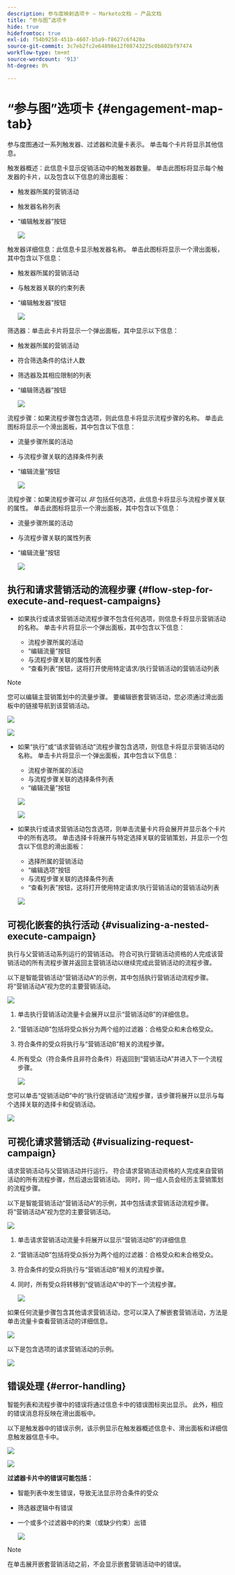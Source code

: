 ```yaml
---
description: 参与度映射选项卡 — Marketo文档 — 产品文档
title: “参与图”选项卡
hide: true
hidefromtoc: true
exl-id: f54b9258-451b-4607-b5a9-f8627c6f420a
source-git-commit: 3c7eb2fc2e64898e12f08743225c0b802bf97474
workflow-type: tm+mt
source-wordcount: '913'
ht-degree: 0%

---
```


# “参与图”选项卡 {#engagement-map-tab}

参与度图通过一系列触发器、过滤器和流量卡表示。 单击每个卡片将显示其他信息。

触发器概述：此信息卡显示促销活动中的触发器数量。 单击此图标将显示每个触发器的卡片，以及包含以下信息的滑出面板：

* 触发器所属的营销活动
* 触发器名称列表
* “编辑触发器”按钮

  ![](assets/engagement-map-tab-1.png)

触发器详细信息：此信息卡显示触发器名称。 单击此图标将显示一个滑出面板，其中包含以下信息：

* 触发器所属的营销活动
* 与触发器关联的约束列表
* “编辑触发器”按钮

  ![](assets/engagement-map-tab-2.png)

筛选器：单击此卡片将显示一个弹出面板，其中显示以下信息：

* 触发器所属的营销活动
* 符合筛选条件的估计人数
* 筛选器及其相应限制的列表
* “编辑筛选器”按钮

  ![](assets/engagement-map-tab-3.png)

流程步骤：如果流程步骤包含选项，则此信息卡将显示流程步骤的名称。 单击此图标将显示一个滑出面板，其中包含以下信息：

* 流量步骤所属的活动
* 与流程步骤关联的选择条件列表
* “编辑流量”按钮

  ![](assets/engagement-map-tab-4.png)

流程步骤：如果流程步骤可以 _非_ 包括任何选项，此信息卡将显示与流程步骤关联的属性。 单击此图标将显示一个滑出面板，其中包含以下信息：

* 流量步骤所属的活动
* 与流程步骤关联的属性列表
* “编辑流量”按钮

  ![](assets/engagement-map-tab-5.png)

## 执行和请求营销活动的流程步骤 {#flow-step-for-execute-and-request-campaigns}

* 如果执行或请求营销活动流程步骤不包含任何选项，则信息卡将显示营销活动的名称。 单击卡片将显示一个弹出面板，其中包含以下信息：

   * 流程步骤所属的活动
   * “编辑流量”按钮
   * 与流程步骤关联的属性列表
   * “查看列表”按钮，这将打开使用特定请求/执行营销活动的营销活动列表

>[!NOTE]
>
>您可以编辑主营销策划中的流量步骤。 要编辑嵌套营销活动，您必须通过滑出面板中的链接导航到该营销活动。

![](assets/engagement-map-tab-6.png)

![](assets/engagement-map-tab-7.png)

* 如果“执行”或“请求营销活动”流程步骤包含选项，则信息卡将显示营销活动的名称。 单击卡片将显示一个弹出面板，其中包含以下信息：

   * 流程步骤所属的活动
   * 与流程步骤关联的选择条件列表
   * “编辑流量”按钮

  ![](assets/engagement-map-tab-8.png)

  ![](assets/engagement-map-tab-9.png)

* 如果执行或请求营销活动包含选项，则单击流量卡片将会展开并显示各个卡片中的所有选项。 单击选择卡将展开与特定选择关联的营销策划，并显示一个包含以下信息的滑出面板：

   * 选择所属的营销活动
   * “编辑选项”按钮
   * 与流程步骤关联的选择条件列表
   * “查看列表”按钮，这将打开使用特定请求/执行营销活动的营销活动列表

  ![](assets/engagement-map-tab-10.png)

## 可视化嵌套的执行活动 {#visualizing-a-nested-execute-campaign}

执行与父营销活动系列运行的营销活动。 符合可执行营销活动资格的人完成该营销活动的所有流程步骤并返回主营销活动以继续完成此营销活动的流程步骤。

以下是智能营销活动“营销活动A”的示例，其中包括执行营销活动流程步骤。 将“营销活动A”视为您的主要营销活动。

![](assets/engagement-map-tab-11.png)

1. 单击执行营销活动流量卡会展开以显示“营销活动B”的详细信息。
1. “营销活动B”包括将受众拆分为两个组的过滤器：合格受众和未合格受众。
1. 符合条件的受众将执行与“营销活动B”相关的流程步骤。
1. 所有受众（符合条件且非符合条件）将返回到“营销活动A”并进入下一个流程步骤。

   ![](assets/engagement-map-tab-12.png)

您可以单击“促销活动B”中的“执行促销活动”流程步骤，该步骤将展开以显示与每个选择关联的选择卡和促销活动。

![](assets/engagement-map-tab-13.png)

## 可视化请求营销活动 {#visualizing-request-campaign}

请求营销活动与父营销活动并行运行。 符合请求营销活动资格的人完成来自营销活动的所有流程步骤，然后退出营销活动。 同时，同一组人员会经历主营销策划的流程步骤。

以下是智能营销活动“营销活动A”的示例，其中包括请求营销活动流程步骤。 将“营销活动A”视为您的主要营销活动。

![](assets/engagement-map-tab-14.png)

1. 单击请求营销活动流量卡将展开以显示“营销活动B”的详细信息
1. “营销活动B”包括将受众拆分为两个组的过滤器：合格受众和未合格受众。
1. 符合条件的受众将执行与“营销活动B”相关的流程步骤。
1. 同时，所有受众将转移到“促销活动A”中的下一个流程步骤。

   ![](assets/engagement-map-tab-15.png)

如果任何流量步骤包含其他请求营销活动，您可以深入了解嵌套营销活动，方法是单击流量卡查看营销活动的详细信息。

![](assets/engagement-map-tab-16.png)

以下是包含选项的请求营销活动的示例。

![](assets/engagement-map-tab-17.png)

## 错误处理 {#error-handling}

智能列表和流程步骤中的错误将通过信息卡中的错误图标突出显示。 此外，相应的错误消息将反映在滑出面板中。

以下是触发器中的错误示例，该示例显示在触发器概述信息卡、滑出面板和详细信息触发器信息卡中。

![](assets/engagement-map-tab-18.png)

![](assets/engagement-map-tab-19.png)

**过滤器卡片中的错误可能包括：**

* 智能列表中发生错误，导致无法显示符合条件的受众

* 筛选器逻辑中有错误

* 一个或多个过滤器中的约束（或缺少约束）出错

  ![](assets/engagement-map-tab-20.png)

>[!NOTE]
>
>在单击展开嵌套营销活动之前，不会显示嵌套营销活动中的错误。
